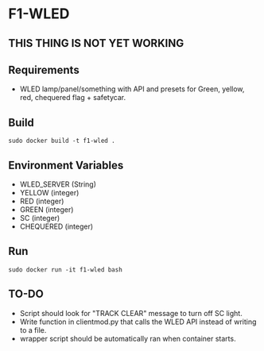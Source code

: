 # F1-WLED

## THIS THING IS NOT YET WORKING

## Requirements
- WLED lamp/panel/something with API and presets for Green, yellow, red, chequered flag + safetycar.

## Build
```
sudo docker build -t f1-wled .
```

## Environment Variables
- WLED_SERVER (String)
- YELLOW (integer)
- RED (integer)
- GREEN (integer)
- SC (integer)
- CHEQUERED (integer)

## Run
```
sudo docker run -it f1-wled bash
```

## TO-DO
- Script should look for "TRACK CLEAR" message to turn off SC light.
- Write function in clientmod.py that calls the WLED API instead of writing to a file.
- wrapper script should be automatically ran when container starts.

